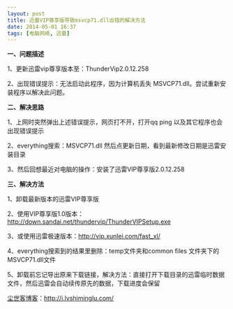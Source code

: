 ```yaml
---
layout: post
title: 迅雷VIP尊享版导致msvcp71.dll出错的解决方法
date: 2014-05-01 16:37
tags: [电脑网络, 迅雷]
---
```

<strong>一、问题描述</strong>

1、更新迅雷vip尊享版本至：ThunderVip2.0.12.258

2、出现错误提示：无法启动此程序，因为计算机丢失 MSVCP71.dll。尝试重新安装程序以解决此问题。

<strong>二、解决思路</strong>

1、上网时突然弹出上述错误提示，网页打不开，打开qq ping 以及其它程序也会出现错误提示

2、everything搜索：MSVCP71.dll 然后点更新日期，看到最新修改日期是迅雷安装目录

3、然后回想最近对电脑的操作：安装了迅雷VIP尊享版2.0.12.258

<strong>三、解决方法</strong>

1、卸载最新版本的迅雷VIP尊享版

2、使用VIP尊享版1.0版本：<a href="http://down.sandai.net/thundervip/ThunderVIPSetup.exe" target="_blank">http://down.sandai.net/thundervip/ThunderVIPSetup.exe</a>

3、或使用迅雷极速版本：<a href="http://vip.xunlei.com/fast_xl/" target="_blank">http://vip.xunlei.com/fast_xl/</a>

4、everything搜索到的结果里删除：temp文件夹和common files 文件夹下的MSVCP71.dll文件

5、卸载前忘记导出原来下载链接，解决方法：直接打开下载目录的迅雷临时数据文件，然后迅雷会自动续传原先的数据，下载进度会保留

<a href="http://i.lvshiminglu.com/">尘世客博客</a>：<a href="http://i.lvshiminglu.com/">http://i.lvshiminglu.com/</a>

